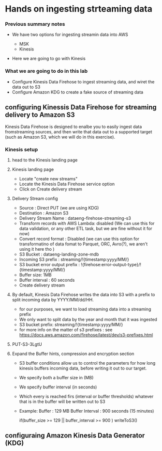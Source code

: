 # Hands on ingesting strteaming data

### Previous summary notes
- We have two options for ingesting streamin data into AWS
    * MSK
    * Kinesis

- Here we are going to go with Kinesis


### What we are going to do in this lab 
- Configure Kinesis Data Firehose to ingest streaming data, and wiret the data out to S3
- Configure Amazon KDG to create a fake source of streaming data



## configuring  Kinessis Data Firehose for streaming delivery to Amazon S3

Kinesis Data Firehose is designed to enalbe you to easily ingest data fromstreaming sources, and 
then write that data out to a supported target (such as Amazon S3, which  we will do in this exercise). 


### Kinesis setup

1. head to the Kinesis landing page 
2. Kinesis landing page 
    - Locate "create new streams"
    - Locate the Kinesis Data Firehose service option
    - Click on Create  delivery stream
3. Delivery Stream config 
    - Source : Direct PUT (we are using KDG)
    - Destination : Amazon S3 
    - Delivery Stream Name : dataeng-firehose-streaming-s3
    - Transform records with AWS Lambda: disabled (We can use this for data validation, or any other ETL task, but we are fine without it for now)
    - Convert record format : Disabled  (we can use this option for transformatino of data fomat to Parquet, ORC, Avro(?), we aren't using it here tho )
    - S3 Bucket : dataeng-landing-zone-mdb
    -  Incoming S3 prefix : streaming/!{timestamp:yyyy/MM/}
    -  S3 bucket error output prefix : !{firehose:error-output-type}/!{timestamp:yyyy/MM/}
    - Buffer size: 1MB 
    - Buffer interval : 60 seconds
    - Create delivery stream 



8. By default, Kinesis Data Firehose writes the data into S3 with a prefix to split incoming data by YYYY/MM/dd/HH.
    -  for our purposes, we want to load streaming data into a streaming prefix
    - We only want to split data by the year and month that it was ingested 
    - S3 bucket prefix: streaming/!{timestamp:yyyy/MM/}
    - for more info on the matter of s3 prefixes : see https://docs.aws.amazon.com/firehose/latest/dev/s3-prefixes.html

9. PUT-S3-3LgtU


10. Expand the Buffer hints, compression and encryption section 
    - S3 buffer conditions allow us to control the parameters for how long kinesis buffers incoming data, before writing it out to our target.
    - We specify both a buffer size in (MB)
    - We specify buffer interval (in seconds)
    - Which every is reached firs (interval or buffer thresholds) whatever that is in the buffer will be written out to S3
    - Example:
        Buffer : 129 MB
        Buffer Interval : 900 seconds (15 minutes)

        if(buffer_size >= 129 || buffer_interval >= 900 )
            writeToS3()

     


## configuraing Amazon Kinesis Data Generator (KDG)

